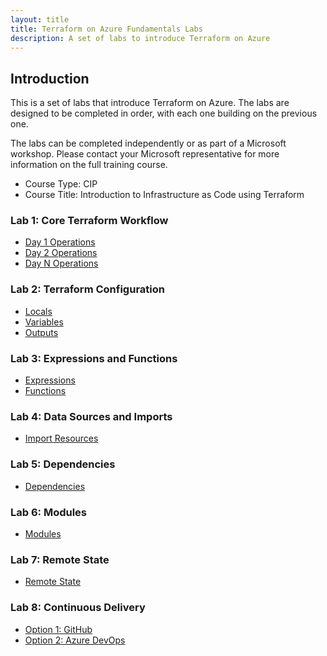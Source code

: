 ```yaml
---
layout: title
title: Terraform on Azure Fundamentals Labs
description: A set of labs to introduce Terraform on Azure
---
```


## Introduction

This is a set of labs that introduce Terraform on Azure. The labs are designed to be completed in order, with each one building on the previous one.

The labs can be completed independently or as part of a Microsoft workshop. Please contact your Microsoft representative for more information on the full training course.

* Course Type: CIP
* Course Title: Introduction to Infrastructure as Code using Terraform

### Lab 1: Core Terraform Workflow

* [Day 1 Operations](01-core-terraform-workflow/01-day-1-operations.md)
* [Day 2 Operations](1_core_workflow/day2_operation.md)
* [Day N Operations](1_core_workflow/dayn_operation.md)

### Lab 2: Terraform Configuration

* [Locals](2_tf_config/1_locals.md)
* [Variables](2_tf_config/2_variables.md)
* [Outputs](2_tf_config/3_outputs.md)

### Lab 3: Expressions and Functions

* [Expressions](3_expressions_and_functions/1_expressions.md)
* [Functions](3_expressions_and_functions/2_functions.md)

### Lab 4: Data Sources and Imports

* [Import Resources](4_data_sources_and_imports/1_import_resources.md)

### Lab 5: Dependencies

* [Dependencies](5_dependencies/1_dependencies.md)

### Lab 6: Modules

* [Modules](6_modules/1_module.md)

### Lab 7: Remote State

* [Remote State](7_remote_state/1_remote_state.md)

### Lab 8: Continuous Delivery

* [Option 1: GitHub](9_continuous_delivery/1_github.md)
* [Option 2: Azure DevOps](9_continuous_delivery/2_azure_devops.md)
